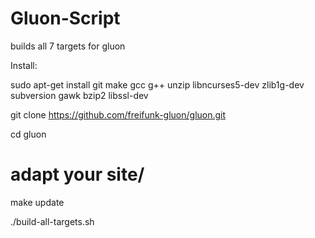 # Gluon-Script

builds all 7 targets for gluon

Install:

sudo apt-get install git make gcc g++ unzip libncurses5-dev zlib1g-dev subversion gawk bzip2 libssl-dev

git clone https://github.com/freifunk-gluon/gluon.git

cd gluon

# adapt your site/

make update

./build-all-targets.sh
